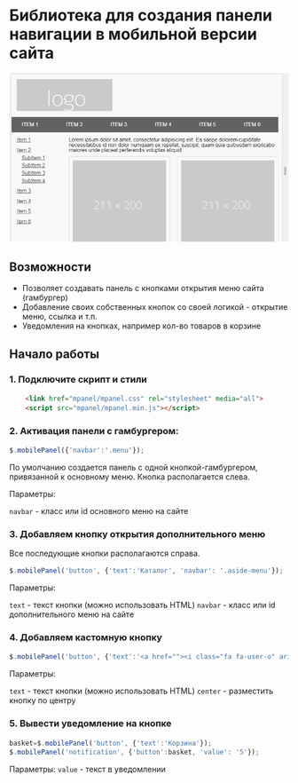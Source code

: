 # Библиотека для создания панели навигации в мобильной версии сайта


![demo](https://raw.githubusercontent.com/AndreyMyagkov/mobilePanel/master/demo.gif "demo")



## Возможности

* Позволяет создавать панель с кнопками открытия меню сайта (гамбургер)
* Добавление своих собственных кнопок со своей логикой - открытие меню, ссылка и т.п.
* Уведомления на кнопках, например кол-во товаров в корзине

## Начало работы

### 1. Подключите скрипт и стили
```HTML
    <link href="mpanel/mpanel.css" rel="stylesheet" media="all">
    <script src="mpanel/mpanel.min.js"></script>
```
### 2. Активация панели с гамбургером:

```javascript
$.mobilePanel({'navbar':'.menu'});
```

По умолчанию создается панель с одной кнопкой-гамбургером, привязанной к основному меню. Кнопка располагается слева.

Параметры:

 ```navbar``` - класс или id основного меню на сайте

### 3. Добавляем кнопку открытия дополнительного меню

Все последующие кнопки располагаются справа.

```javascript
$.mobilePanel('button', {'text':'Каталог', 'navbar': '.aside-menu'});
```

Параметры:

 ```text``` - текст кнопки  (можно использовать HTML)
  ```navbar``` - класс или id дополнительного меню на сайте

### 4. Добавляем кастомную кнопку

```javascript
$.mobilePanel('button', {'text':'<a href=""><i class="fa fa-user-o" aria-hidden="true"></i> Войти</a>', 'center': true});
```
Параметры:

 ```text``` - текст кнопки (можно использовать HTML)
 ```center``` - разместить кнопку по центру


### 5. Вывести уведомление на кнопке

```javascript
basket=$.mobilePanel('button', {'text':'Корзина'});
$.mobilePanel('notification', {'button':basket, 'value': '5'});
```
Параметры:
 ```value``` - текст в уведомлении
